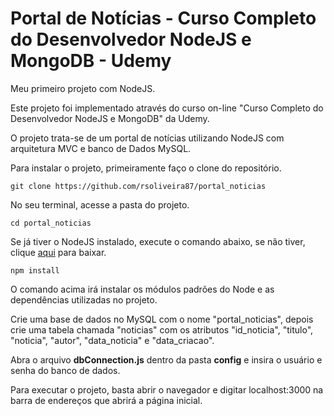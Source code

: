 # Portal de Notícias - Curso Completo do Desenvolvedor NodeJS e MongoDB - Udemy
Meu primeiro projeto com NodeJS.

Este projeto foi implementado através do curso on-line "Curso Completo do Desenvolvedor NodeJS e MongoDB" da Udemy.

O projeto trata-se de um portal de notícias utilizando NodeJS com arquitetura MVC e banco de Dados MySQL.

Para instalar o projeto, primeiramente faço o clone do repositório.

    git clone https://github.com/rsoliveira87/portal_noticias

No seu terminal, acesse a pasta do projeto.

    cd portal_noticias

Se já tiver o NodeJS instalado, execute o comando abaixo, se não tiver, clique [aqui](https://nodejs.org/en/) para baixar.

    npm install

O comando acima irá instalar os módulos padrões do Node e as dependências utilizadas no projeto.

Crie uma base de dados no MySQL com o nome "portal_noticias", depois crie uma tabela chamada "noticias" com os atributos "id_noticia", "titulo", "noticia", "autor", "data_noticia" e "data_criacao".

Abra o arquivo **dbConnection.js** dentro da pasta **config** e insira o usuário e senha do banco de dados.

Para executar o projeto, basta abrir o navegador e digitar localhost:3000 na barra de endereços que abrirá a página inicial.